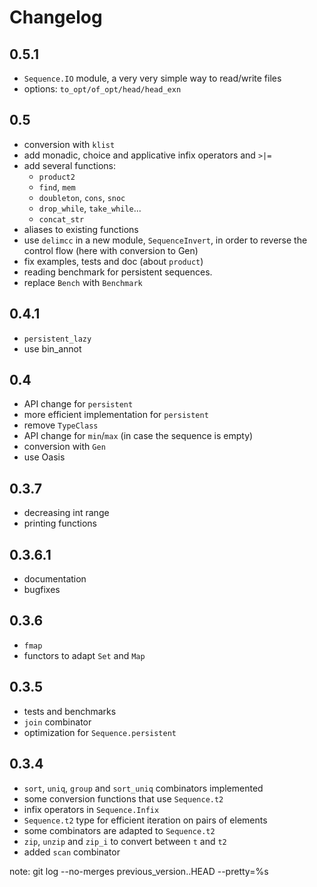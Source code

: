 # Changelog

## 0.5.1

- `Sequence.IO` module, a very very simple way to read/write files
- options: `to_opt/of_opt/head/head_exn`

## 0.5

- conversion with `klist`
- add monadic, choice and applicative infix operators and `>|=`
- add several functions:
  * `product2`
  * `find`, `mem`
  * `doubleton`, `cons`, `snoc`
  * `drop_while`, `take_while`...
  * `concat_str`
- aliases to existing functions
- use `delimcc` in a new module, `SequenceInvert`, in order to reverse the
  control flow (here with conversion to Gen)
- fix examples, tests and doc (about `product`)
- reading benchmark for persistent sequences.
- replace `Bench` with `Benchmark`

## 0.4.1

- `persistent_lazy`
- use bin_annot

## 0.4

- API change for `persistent`
- more efficient implementation for `persistent`
- remove `TypeClass`
- API change for `min`/`max` (in case the sequence is empty)
- conversion with `Gen`
- use Oasis

## 0.3.7

- decreasing int range
- printing functions

## 0.3.6.1

- documentation
- bugfixes

## 0.3.6

- `fmap`
- functors to adapt `Set` and `Map`

## 0.3.5

- tests and benchmarks
- `join` combinator
- optimization for `Sequence.persistent`

## 0.3.4

- `sort`, `uniq`, `group` and `sort_uniq` combinators implemented
- some conversion functions that use `Sequence.t2`
- infix operators in `Sequence.Infix`
- `Sequence.t2` type for efficient iteration on pairs of elements
- some combinators are adapted to `Sequence.t2`
- `zip`, `unzip` and `zip_i` to convert between `t` and `t2`
- added `scan` combinator

note: git log --no-merges previous_version..HEAD --pretty=%s

